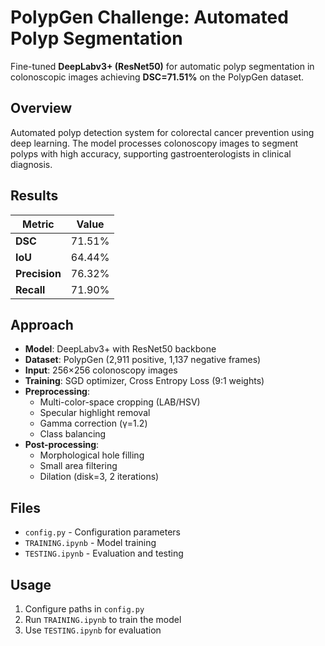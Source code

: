# PolypGen Challenge: Automated Polyp Segmentation

Fine-tuned **DeepLabv3+ (ResNet50)** for automatic polyp segmentation in colonoscopic images achieving **DSC=71.51%** on the PolypGen dataset.

## Overview

Automated polyp detection system for colorectal cancer prevention using deep learning. The model processes colonoscopy images to segment polyps with high accuracy, supporting gastroenterologists in clinical diagnosis.

## Results

| Metric | Value |
|--------|-------|
| **DSC** | 71.51% |
| **IoU** | 64.44% |
| **Precision** | 76.32% |
| **Recall** | 71.90% |

## Approach

- **Model**: DeepLabv3+ with ResNet50 backbone
- **Dataset**: PolypGen (2,911 positive, 1,137 negative frames)
- **Input**: 256×256 colonoscopy images
- **Training**: SGD optimizer, Cross Entropy Loss (9:1 weights)
- **Preprocessing**:
  - Multi-color-space cropping (LAB/HSV)
  - Specular highlight removal
  - Gamma correction (γ=1.2)
  - Class balancing
- **Post-processing**:
  - Morphological hole filling
  - Small area filtering  
  - Dilation (disk=3, 2 iterations)

## Files

- `config.py` - Configuration parameters
- `TRAINING.ipynb` - Model training
- `TESTING.ipynb` - Evaluation and testing

## Usage

1. Configure paths in `config.py`
2. Run `TRAINING.ipynb` to train the model
3. Use `TESTING.ipynb` for evaluation
